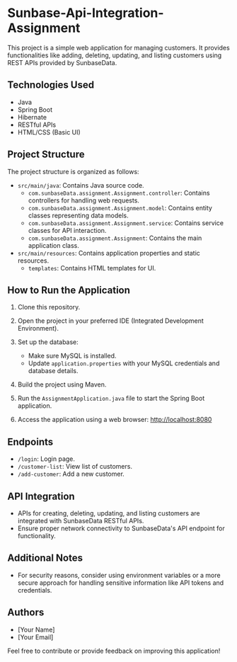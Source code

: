# Sunbase-Api-Integration-Assignment

This project is a simple web application for managing customers. It provides functionalities like adding, deleting, updating, and listing customers using REST APIs provided by SunbaseData.

## Technologies Used

- Java
- Spring Boot
- Hibernate
- RESTful APIs
- HTML/CSS (Basic UI)

## Project Structure

The project structure is organized as follows:

- `src/main/java`: Contains Java source code.
  - `com.sunbaseData.assignment.Assignment.controller`: Contains controllers for handling web requests.
  - `com.sunbaseData.assignment.Assignment.model`: Contains entity classes representing data models.
  - `com.sunbaseData.assignment.Assignment.service`: Contains service classes for API interaction.
  - `com.sunbaseData.assignment.Assignment`: Contains the main application class.
- `src/main/resources`: Contains application properties and static resources.
  - `templates`: Contains HTML templates for UI.

## How to Run the Application

1. Clone this repository.

2. Open the project in your preferred IDE (Integrated Development Environment).

3. Set up the database:
   - Make sure MySQL is installed.
   - Update `application.properties` with your MySQL credentials and database details.

4. Build the project using Maven.

5. Run the `AssignmentApplication.java` file to start the Spring Boot application.

6. Access the application using a web browser: [http://localhost:8080](http://localhost:8080)

## Endpoints

- `/login`: Login page.
- `/customer-list`: View list of customers.
- `/add-customer`: Add a new customer.

## API Integration

- APIs for creating, deleting, updating, and listing customers are integrated with SunbaseData RESTful APIs.
- Ensure proper network connectivity to SunbaseData's API endpoint for functionality.

## Additional Notes

- For security reasons, consider using environment variables or a more secure approach for handling sensitive information like API tokens and credentials.

## Authors

- [Your Name]
- [Your Email]

Feel free to contribute or provide feedback on improving this application!

